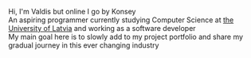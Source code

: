 Hi, I'm Valdis but online I go by Konsey
<br>
An aspiring programmer currently studying Computer Science at [the University of Latvia](https://www.df.lu.lv/) and working as a software developer
<br>
My main goal here is to slowly add to my project portfolio and share my gradual journey in this ever changing industry
